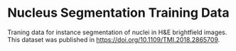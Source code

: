 # Nucleus Segmentation Training Data

Traning data for instance segmentation of nuclei in H&E brightfield images. This dataset was published in https://doi.org/10.1109/TMI.2018.2865709.
